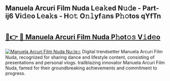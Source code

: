 ## Manuela Arcuri Film Nuda L𝚎a𝚔ed N𝚞𝚍e - Part-ij6 Vi𝚍𝚎o L𝚎a𝚔s - H𝚘𝚝 O𝚗𝚕yf𝚊ns P𝚑𝚘tos qYfTn

# <h2><a href="http://kf1b6s6.oniu.top/?m=Manuela+Arcuri+Film+Nuda">🔗👉 🔴 Manuela Arcuri Film Nuda P𝚑ot𝚘𝚜 V𝚒d𝚎o</a></h2>

[![Manuela Arcuri Film Nuda Nu𝚍e𝚜](https://i.imgur.com/0qMVB7G.gif)](http://kf1b6s6.oniu.top/?m=Manuela+Arcuri+Film+Nuda)
Digital trendsetter Manuela Arcuri Film Nuda, recognized for sharing dance and lifestyle content, consisting of presentations and personal vlogs. trailblazing innovator Manuela Arcuri Film Nuda, famed for their groundbreaking achievements and commitment to progress.  
